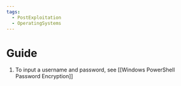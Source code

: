 ```yaml
---
tags:
  - PostExploitation
  - OperatingSystems
---
```



# Guide

1. To input a username and password, see [[Windows PowerShell Password Encryption]]